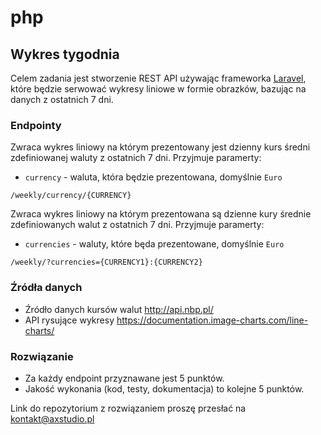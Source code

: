 # php

## Wykres tygodnia 

Celem zadania jest stworzenie REST API używając frameworka [Laravel](https://laravel.com/), które będzie serwować wykresy liniowe w formie obrazków, bazując na danych z ostatnich 7 dni.

### Endpointy

Zwraca wykres liniowy na którym prezentowany jest dzienny kurs średni zdefiniowanej waluty z ostatnich 7 dni.
Przyjmuje paramerty:
 - `currency` - waluta, która będzie prezentowana, domyślnie `Euro`
```
/weekly/currency/{CURRENCY}
```

Zwraca wykres liniowy na którym prezentowana są dzienne kury średnie zdefiniowanych walut z ostatnich 7 dni.
Przyjmuje paramerty:
 - `currencies` - waluty, które będa prezentowane, domyślnie `Euro`
```
/weekly/?currencies={CURRENCY1}:{CURRENCY2}
```

### Źródła danych

- Źródło danych kursów walut http://api.nbp.pl/
- API rysujące wykresy https://documentation.image-charts.com/line-charts/

### Rozwiązanie

- Za każdy endpoint przyznawane jest 5 punktów.
- Jakość wykonania (kod, testy, dokumentacja) to kolejne 5 punktów.

Link do repozytorium z rozwiązaniem proszę przesłać na [kontakt@axstudio.pl](mailto:kontakt@axstudio.pl)


